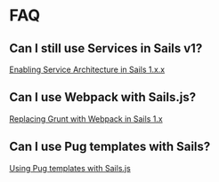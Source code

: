 # FAQ

## Can I still use Services in Sails v1?
[Enabling Service Architecture in Sails 1.x.x](https://medium.com/@Noitidart/enabling-service-architecture-in-sails-1-x-x-4ba103646cb0)

## Can I use Webpack with Sails.js?
[Replacing Grunt with Webpack in Sails 1.x](https://medium.com/@Noitidart/replacing-grunt-with-webpack-in-sails-1-x-dd88afa22a01)

## Can I use Pug templates with Sails?
[Using Pug templates with Sails.js](https://jarrod.linahan.id.au/blog/using-pug-templates-with-sailsjs/)
